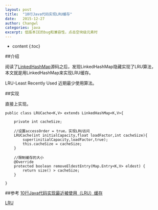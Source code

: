 ```yaml
---
layout: post
title:  "10行Java代码实现LRU缓存"
date:   2015-12-27
author: Changwl
categories: java
excerpt: 低版本IE的bug和兼容性，点击空块级元素时
---
```


* content
{:toc}


##介绍

阅读了[LinkedHashMap](/2015/12/26/linkedhashmap "LinkedHashMap")源码之后，发现LinkedHashMap隐藏实现了LRU算法，本文就是用LinkedHashMap来实现LRU缓存。

LRU-Least Recently Used 近期最少使用算法。

##实现

直接上实现。

    public class LRUCache<K,V> extends LinkedHashMap<K,V>{

        private int cacheSize;
    
        //设置accessOrder = true，实现LRU访问
        LRUCache(int initialCapacity,float loadFactor,int cacheSize){
            super(initialCapacity,loadFactor,true);
            this.cacheSize = cacheSize;
        }
    
        //限制缓存的大小
        @Override
        protected boolean removeEldestEntry(Map.Entry<K,V> eldest) {
            return size() > cacheSize;
        }
    
    }



##参考
[10行Java代码实现最近被使用（LRU）缓存](http://www.importnew.com/16264.html "Java 10行Java代码实现最近被使用（LRU）缓存")

[LRU](https://en.wikipedia.org/wiki/LRU "LRU")

